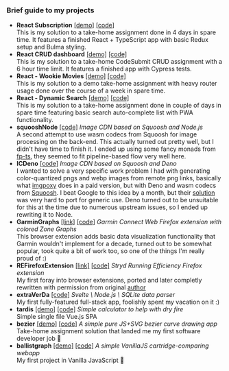 ### Brief guide to my projects

- **React Subscription** [[demo]](https://eugenezastrogin.github.io/react-subscription/) [[code]](https://github.com/eugenezastrogin/react-subscription)<br />
This is my solution to a take-home assignment done in 4 days in spare time. It features a finished React + TypeScript app with basic Redux setup and Bulma styling.
- **React CRUD dashboard** [[demo]](https://eugenezastrogin.github.io/react-crud-dashboard/) [[code]](https://github.com/eugenezastrogin/react-crud-dashboard)<br />
This is my solution to a take-home CodeSubmit CRUD assignment with a 6 hour time limit. It features a finished app with Cypress tests.
- **React - Wookie Movies** [[demo]](https://eugenezastrogin.github.io/react-wookie-movies/#/) [[code]](https://github.com/eugenezastrogin/react-wookie-movies)<br />
This is my solution to a demo take-home assignment with heavy router usage done over the course of a week in spare time.
- **React - Dynamic Search** [[demo]](https://eugenezastrogin.github.io/react-dynamic-search/) [[code]](https://github.com/eugenezastrogin/react-dynamic-search)<br />
This is my solution to a take-home assignment done in couple of days in spare time featuring basic search auto-complete list with PWA functionality.
- **squooshNode** [[code]](https://github.com/eugenezastrogin/squooshNode) *Image CDN based on Squoosh and Node.js*<br />
A second attempt to use wasm codecs from Squoosh for image processing on the back-end. This actually turned out pretty well, but I didn't have time to finish it. I ended up using some fancy monads from [fp-ts](https://github.com/gcanti/fp-ts), they seemed to fit pipeline-based flow very well here.
- **ICDeno** [[code]](https://github.com/eugenezastrogin/ICDeno) *Image CDN based on Squoosh and Deno*<br />
I wanted to solve a very specific work problem I had with generating color-quantized pngs and webp images from remote png links, basically what [imgpoxy](https://imgproxy.net/) does in a paid version, but with Deno and wasm codecs from [Squoosh](https://github.com/GoogleChromeLabs/squoosh). I beat Google to this idea by a  month, but their [solution](https://github.com/GoogleChromeLabs/squoosh/pull/875) was very hard to port for generic use. Deno turned out to be unsuitable for this at the time due to numerous upstream issues, so I ended up rewriting it to Node. 
- **GarminGraphs** [[link]](https://addons.mozilla.org/en-US/firefox/addon/garmin-graphs/) [[code]](https://github.com/eugenezastrogin/garmin-graphs) *Garmin Connect Web Firefox extension with colored Zone Graphs*<br />
This browser extension adds basic data visualization functionality that Garmin wouldn't implement for a decade, turned out to be somewhat popular, took quite a bit of work too, so one of the things I'm really proud of :)
- **REFirefoxExtension** [[link]](https://addons.mozilla.org/en-US/firefox/addon/re-in-stryd/) [[code]](https://github.com/eugenezastrogin/REFirefoxExtension) *Stryd Running Efficiency Firefox extension*<br />
My first foray into browser extensions, ported and later completly rewritten with permission from original [author](https://github.com/divad1978)
- **extraVerDa** [[code]](https://github.com/eugenezastrogin/extraVerDa) *Svelte \ Node.js \ SQLite data parser*<br />
My first fully-featured full-stack app, foolishly spent my vacation on it :)
- **tardis** [[demo]](https://aethelz.gitlab.io/tardis/) [[code]](https://github.com/eugenezastrogin/tardis) *Simple calculator to help with dry fire*<br />
Simple single file Vue.js SPA
- **bezier** [[demo]](https://aethelz.gitlab.io/bezier/) [[code]](https://github.com/eugenezastrogin/bezier) *A simple pure JS+SVG bezier curve drawing app*<br />
Take-home assignment solution that landed me my first software developer job 🚀
- **ballistgraph** [[demo]](https://aethelz.gitlab.io/366/) [[code]](https://github.com/eugenezastrogin/ballistgraph) *A simple VanillaJS cartridge-comparing webapp*<br />
My first project in Vanilla JavaScript 🙈
